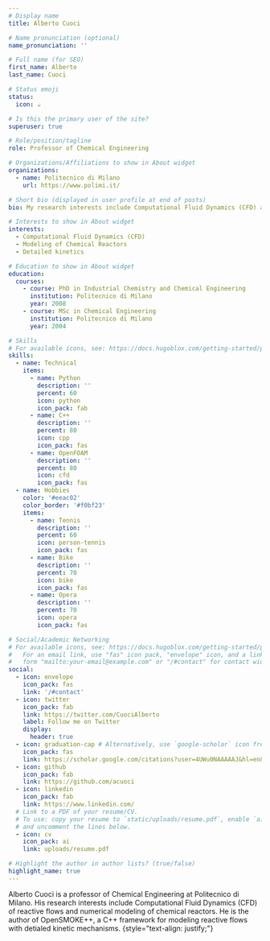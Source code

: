 ```yaml
---
# Display name
title: Alberto Cuoci

# Name pronunciation (optional)
name_pronunciation: ''

# Full name (for SEO)
first_name: Alberto
last_name: Cuoci

# Status emoji
status:
  icon: ☕️

# Is this the primary user of the site?
superuser: true

# Role/position/tagline
role: Professor of Chemical Engineering

# Organizations/Affiliations to show in About widget
organizations:
  - name: Politecnico di Milano
    url: https://www.polimi.it/

# Short bio (displayed in user profile at end of posts)
bio: My research interests include Computational Fluid Dynamics (CFD) and numerical modeling of chemical reactors.

# Interests to show in About widget
interests:
  - Computational Fluid Dynamics (CFD)
  - Modeling of Chemical Reactors
  - Detailed kinetics

# Education to show in About widget
education:
  courses:
    - course: PhD in Industrial Chemistry and Chemical Engineering
      institution: Politecnico di Milano
      year: 2008
    - course: MSc in Chemical Engineering
      institution: Politecnico di Milano
      year: 2004

# Skills
# For available icons, see: https://docs.hugoblox.com/getting-started/page-builder/#icons
skills:
  - name: Technical
    items:
      - name: Python
        description: ''
        percent: 60
        icon: python
        icon_pack: fab
      - name: C++
        description: ''
        percent: 80
        icon: cpp
        icon_pack: fas
      - name: OpenFOAM
        description: ''
        percent: 80
        icon: cfd
        icon_pack: fas
  - name: Hobbies
    color: '#eeac02'
    color_border: '#f0bf23'
    items:
      - name: Tennis
        description: ''
        percent: 60
        icon: person-tennis
        icon_pack: fas
      - name: Bike
        description: ''
        percent: 70
        icon: bike
        icon_pack: fas
      - name: Opera
        description: ''
        percent: 70
        icon: opera
        icon_pack: fas

# Social/Academic Networking
# For available icons, see: https://docs.hugoblox.com/getting-started/page-builder/#icons
#   For an email link, use "fas" icon pack, "envelope" icon, and a link in the
#   form "mailto:your-email@example.com" or "/#contact" for contact widget.
social:
  - icon: envelope
    icon_pack: fas
    link: '/#contact'
  - icon: twitter
    icon_pack: fab
    link: https://twitter.com/CuociAlberto
    label: Follow me on Twitter
    display:
      header: true
  - icon: graduation-cap # Alternatively, use `google-scholar` icon from `ai` icon pack
    icon_pack: fas
    link: https://scholar.google.com/citations?user=4UWu0NAAAAAJ&hl=en&oi=ao
  - icon: github
    icon_pack: fab
    link: https://github.com/acuoci
  - icon: linkedin
    icon_pack: fab
    link: https://www.linkedin.com/
  # Link to a PDF of your resume/CV.
  # To use: copy your resume to `static/uploads/resume.pdf`, enable `ai` icons in `params.yaml`,
  # and uncomment the lines below.
  - icon: cv
    icon_pack: ai
    link: uploads/resume.pdf

# Highlight the author in author lists? (true/false)
highlight_name: true
---
```


Alberto Cuoci is a professor of Chemical Engineering at Politecnico di Milano. His research interests include Computational Fluid Dynamics (CFD) of reactive flows and numerical modeling of chemical reactors. He is the author of OpenSMOKE++, a C++ framework for modeling reactive flows with detialed kinetic mechanisms.
{style="text-align: justify;"}
